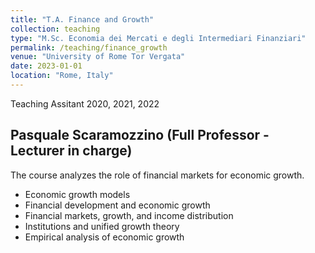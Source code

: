 ```yaml
---
title: "T.A. Finance and Growth"
collection: teaching
type: "M.Sc. Economia dei Mercati e degli Intermediari Finanziari"
permalink: /teaching/finance_growth
venue: "University of Rome Tor Vergata"
date: 2023-01-01
location: "Rome, Italy"
---
```


Teaching Assitant 2020, 2021, 2022

## Pasquale Scaramozzino (Full Professor - Lecturer in charge)

The course analyzes the role of financial markets for economic growth.

* Economic growth models
* Financial development and economic growth
* Financial markets, growth, and income distribution
* Institutions and unified growth theory
* Empirical analysis of economic growth

